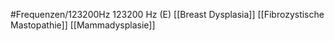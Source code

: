 #Frequenzen/123200Hz
123200 Hz (E)
[[Breast Dysplasia]]
[[Fibrozystische Mastopathie]]
[[Mammadysplasie]]